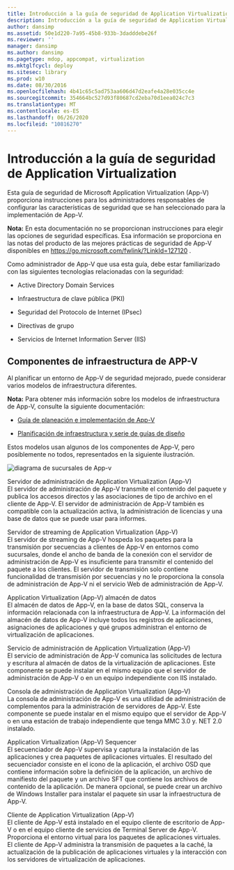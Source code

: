 ```yaml
---
title: Introducción a la guía de seguridad de Application Virtualization
description: Introducción a la guía de seguridad de Application Virtualization
author: dansimp
ms.assetid: 50e1d220-7a95-45b8-933b-3dadddebe26f
ms.reviewer: ''
manager: dansimp
ms.author: dansimp
ms.pagetype: mdop, appcompat, virtualization
ms.mktglfcycl: deploy
ms.sitesec: library
ms.prod: w10
ms.date: 08/30/2016
ms.openlocfilehash: 4b41c65c5ad753aa606d47d2eafe4a28e035cc4e
ms.sourcegitcommit: 354664bc527d93f80687cd2eba70d1eea024c7c3
ms.translationtype: MT
ms.contentlocale: es-ES
ms.lasthandoff: 06/26/2020
ms.locfileid: "10816270"
---
```

# Introducción a la guía de seguridad de Application Virtualization


Esta guía de seguridad de Microsoft Application Virtualization (App-V) proporciona instrucciones para los administradores responsables de configurar las características de seguridad que se han seleccionado para la implementación de App-V.

**Nota:**  En esta documentación no se proporcionan instrucciones para elegir las opciones de seguridad específicas. Esa información se proporciona en las notas del producto de las mejores prácticas de seguridad de App-V disponibles en <https://go.microsoft.com/fwlink/?LinkId=127120> .

 

Como administrador de App-V que usa esta guía, debe estar familiarizado con las siguientes tecnologías relacionadas con la seguridad:

-   Active Directory Domain Services

-   Infraestructura de clave pública (PKI)

-   Seguridad del Protocolo de Internet (IPsec)

-   Directivas de grupo

-   Servicios de Internet Information Server (IIS)

## Componentes de infraestructura de APP-V


Al planificar un entorno de App-V de seguridad mejorado, puede considerar varios modelos de infraestructura diferentes.

**Nota:**  Para obtener más información sobre los modelos de infraestructura de App-V, consulte la siguiente documentación:

-   [Guía de planeación e implementación de App-V](https://go.microsoft.com/fwlink/?LinkId=122063)

-   [Planificación de infraestructura y serie de guías de diseño](https://go.microsoft.com/fwlink/?LinkId=151986)

 

Estos modelos usan algunos de los componentes de App-V, pero posiblemente no todos, representados en la siguiente ilustración.

![diagrama de sucursales de App-v](images/appvbranchoffices.gif)

<a href="" id="application-virtualization--app-v--management-server"></a>Servidor de administración de Application Virtualization (App-V)  
El servidor de administración de App-V transmite el contenido del paquete y publica los accesos directos y las asociaciones de tipo de archivo en el cliente de App-V. El servidor de administración de App-V también es compatible con la actualización activa, la administración de licencias y una base de datos que se puede usar para informes.

<a href="" id="application-virtualization--app-v--streaming-server"></a>Servidor de streaming de Application Virtualization (App-V)  
El servidor de streaming de App-V hospeda los paquetes para la transmisión por secuencias a clientes de App-V en entornos como sucursales, donde el ancho de banda de la conexión con el servidor de administración de App-V es insuficiente para transmitir el contenido del paquete a los clientes. El servidor de transmisión solo contiene funcionalidad de transmisión por secuencias y no le proporciona la consola de administración de App-V ni el servicio Web de administración de App-V.

<a href="" id="application-virtualization--app-v--data-store"></a>Application Virtualization (App-V) almacén de datos  
El almacén de datos de App-V, en la base de datos SQL, conserva la información relacionada con la infraestructura de App-V. La información del almacén de datos de App-V incluye todos los registros de aplicaciones, asignaciones de aplicaciones y qué grupos administran el entorno de virtualización de aplicaciones.

<a href="" id="application-virtualization--app-v--management-service"></a>Servicio de administración de Application Virtualization (App-V)  
El servicio de administración de App-V comunica las solicitudes de lectura y escritura al almacén de datos de la virtualización de aplicaciones. Este componente se puede instalar en el mismo equipo que el servidor de administración de App-V o en un equipo independiente con IIS instalado.

<a href="" id="application-virtualization--app-v--management-console"></a>Consola de administración de Application Virtualization (App-V)  
La consola de administración de App-V es una utilidad de administración de complementos para la administración de servidores de App-V. Este componente se puede instalar en el mismo equipo que el servidor de App-V o en una estación de trabajo independiente que tenga MMC 3.0 y. NET 2.0 instalado.

<a href="" id="application-virtualization--app-v--sequencer"></a>Application Virtualization (App-V) Sequencer  
El secuenciador de App-V supervisa y captura la instalación de las aplicaciones y crea paquetes de aplicaciones virtuales. El resultado del secuenciador consiste en el icono de la aplicación, el archivo OSD que contiene información sobre la definición de la aplicación, un archivo de manifiesto del paquete y un archivo SFT que contiene los archivos de contenido de la aplicación. De manera opcional, se puede crear un archivo de Windows Installer para instalar el paquete sin usar la infraestructura de App-V.

<a href="" id="application-virtualization--app-v--client"></a>Cliente de Application Virtualization (App-V)  
El cliente de App-V está instalado en el equipo cliente de escritorio de App-V o en el equipo cliente de servicios de Terminal Server de App-V. Proporciona el entorno virtual para los paquetes de aplicaciones virtuales. El cliente de App-V administra la transmisión de paquetes a la caché, la actualización de la publicación de aplicaciones virtuales y la interacción con los servidores de virtualización de aplicaciones.

 

 





